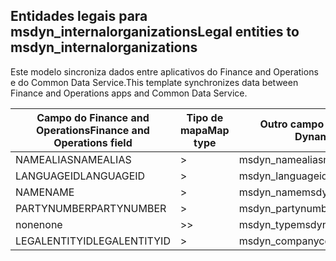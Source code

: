 ## <a name="legal-entities-to-msdyn_internalorganizations"></a><span data-ttu-id="146e2-101">Entidades legais para msdyn_internalorganizations</span><span class="sxs-lookup"><span data-stu-id="146e2-101">Legal entities to msdyn_internalorganizations</span></span>

<span data-ttu-id="146e2-102">Este modelo sincroniza dados entre aplicativos do Finance and Operations e do Common Data Service.</span><span class="sxs-lookup"><span data-stu-id="146e2-102">This template synchronizes data between Finance and Operations apps and Common Data Service.</span></span>

<span data-ttu-id="146e2-103">Campo do Finance and Operations</span><span class="sxs-lookup"><span data-stu-id="146e2-103">Finance and Operations field</span></span> | <span data-ttu-id="146e2-104">Tipo de mapa</span><span class="sxs-lookup"><span data-stu-id="146e2-104">Map type</span></span> | <span data-ttu-id="146e2-105">Outro campo Dynamics 365</span><span class="sxs-lookup"><span data-stu-id="146e2-105">Other Dynamics 365 field</span></span> | <span data-ttu-id="146e2-106">Valor padrão</span><span class="sxs-lookup"><span data-stu-id="146e2-106">Default value</span></span>
---|---|---|---
<span data-ttu-id="146e2-107">NAMEALIAS</span><span class="sxs-lookup"><span data-stu-id="146e2-107">NAMEALIAS</span></span> | > | <span data-ttu-id="146e2-108">msdyn_namealias</span><span class="sxs-lookup"><span data-stu-id="146e2-108">msdyn_namealias</span></span> | 
<span data-ttu-id="146e2-109">LANGUAGEID</span><span class="sxs-lookup"><span data-stu-id="146e2-109">LANGUAGEID</span></span> | > | <span data-ttu-id="146e2-110">msdyn_languageid</span><span class="sxs-lookup"><span data-stu-id="146e2-110">msdyn_languageid</span></span> | 
<span data-ttu-id="146e2-111">NAME</span><span class="sxs-lookup"><span data-stu-id="146e2-111">NAME</span></span> | > | <span data-ttu-id="146e2-112">msdyn_name</span><span class="sxs-lookup"><span data-stu-id="146e2-112">msdyn_name</span></span> | 
<span data-ttu-id="146e2-113">PARTYNUMBER</span><span class="sxs-lookup"><span data-stu-id="146e2-113">PARTYNUMBER</span></span> | > | <span data-ttu-id="146e2-114">msdyn_partynumber</span><span class="sxs-lookup"><span data-stu-id="146e2-114">msdyn_partynumber</span></span> | 
<span data-ttu-id="146e2-115">none</span><span class="sxs-lookup"><span data-stu-id="146e2-115">none</span></span> | >> | <span data-ttu-id="146e2-116">msdyn_type</span><span class="sxs-lookup"><span data-stu-id="146e2-116">msdyn_type</span></span> | <span data-ttu-id="146e2-117">806380000</span><span class="sxs-lookup"><span data-stu-id="146e2-117">806380000</span></span>
<span data-ttu-id="146e2-118">LEGALENTITYID</span><span class="sxs-lookup"><span data-stu-id="146e2-118">LEGALENTITYID</span></span> | > | <span data-ttu-id="146e2-119">msdyn_companycode</span><span class="sxs-lookup"><span data-stu-id="146e2-119">msdyn_companycode</span></span> | 
